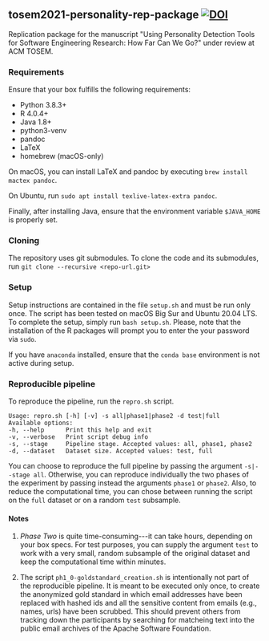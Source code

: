## tosem2021-personality-rep-package [![DOI](https://zenodo.org/badge/DOI/10.5281/zenodo.4720988.svg)](https://doi.org/10.5281/zenodo.4720988)
Replication package for the manuscript "Using Personality Detection Tools for Software Engineering Research: How Far Can
We Go?" under review at ACM TOSEM.

### Requirements
Ensure that your box fulfills the following requirements:
* Python 3.8.3+
* R 4.0.4+
* Java 1.8+
* python3-venv
* pandoc
* LaTeX
* homebrew (macOS-only)

On macOS, you can install LaTeX and pandoc by executing `brew install mactex pandoc`.

On Ubuntu, run `sudo apt install texlive-latex-extra pandoc`.

Finally, after installing Java, ensure that the environment variable `$JAVA_HOME` is properly set.

### Cloning
The repository uses git submodules. To clone the code and its submodules, run `git clone --recursive <repo-url.git>`

### Setup
Setup instructions are contained in the file `setup.sh` and must be run only once. The script has been tested on macOS Big Sur and Ubuntu 20.04 LTS.
To complete the setup, simply run `bash setup.sh`. Please, note that the installation of the R packages will prompt you to enter the your password via `sudo`. 

If you have `anaconda` installed, ensure that the `conda base` environment is not active during setup.

### Reproducible pipeline

To reproduce the pipeline, run the `repro.sh` script.
```text
Usage: repro.sh [-h] [-v] -s all|phase1|phase2 -d test|full
Available options:
-h, --help      Print this help and exit
-v, --verbose   Print script debug info
-s, --stage     Pipeline stage. Accepted values: all, phase1, phase2
-d, --dataset   Dataset size. Accepted values: test, full
```

You can choose to reproduce the full pipeline by passing the argument `-s|--stage all`.
Otherwise, you can reproduce individually the two phases of the experiment by passing instead
the arguments `phase1` or `phase2`. Also, to reduce the computational time, you can chose between running the script
on the `full` dataset or on a random `test` subsample.

#### Notes

1. *Phase Two* is quite time-consuming---it can take hours, depending on your box specs. For test 
   purposes, you can supply the argument `test` to work with a very small, random subsample of the original dataset and 
   keep the computational time within minutes.

2. The script `ph1_0-goldstandard_creation.sh` is intentionally not part of the reproducible pipeline. It is meant to be
   executed only once, to create the anonymized gold standard in which email addresses have been replaced
   with hashed ids and all the sensitive content from emails (e.g., names, urls) have been scrubbed. This should prevent others 
   from tracking down the participants by searching for matcheing text into the public email archives of the Apache Software Foundation.
